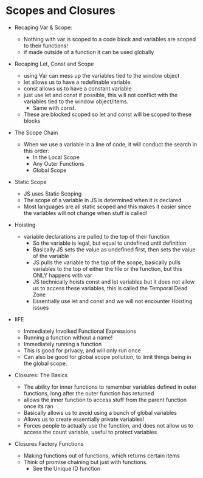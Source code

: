 # Scopes and Closures

- Recaping Var & Scope: 
    - Nothing with var is scoped to a code block and variables are scoped to their functions! 
    - if made outside of a function it can be used globally

- Recaping Let, Const and Scope
    - using Var can mess up the variables tied to the window object
    - let allows us to have a redefinable variable 
    - const allows us to have a constant variable
    - just use let and const if possible, this will not conflict with the variables tied to the window object/items. 
        - Same with const. 
    - These are blocked scoped so let and const will be scoped to these blocks

- The Scope Chain
    - When we use a variable in a line of code, it will conduct the search in this order: 
        - In the Local Scope
        - Any Outer Functions
        - Global Scope
    
- Static Scope
    - JS uses Static Scoping 
    - The scope of a variable in JS is determined when it is declared
    - Most languages are all static scoped and this makes it easier since the variables will not change when stuff is called!

- Hoisting
    - variable declarations are pulled to the top of their function
        - So the variable is legal, but equal to undefined until definition
        - Basically JS sets the value as undefined first, then sets the value of the variable 
        - JS pulls the variable to the top of the scope, basically pulls variables to the top of either the file or the function, but this ONLY happens with var
        - JS technically hoists const and let variables but it does not allow us to access these variables, this is called the Temporal Dead Zone
        - Essentially use let and const and we will not encounter Hoisting issues

- IIFE
    - Immediately Involked Functional Expressions 
    - Running a function without a name!
    - Immediately running a function
    - This is good for privacy, and will only run once
    - Can also be good for global scope pollution, to limit things being in the global scope. 

- Closures: The Basics
    - The ability for inner functions to remember variables defined in outer functions, long after the outer function has returned
    - allows the inner function to access stuff from the parent function once its ran
    - Basically allows us to avoid using a bunch of global variables
    - Allows us to create essentially private variables!
    - Forces people to actually use the function, and does not allow us to access the count variable, useful to protect variables

- Closures Factory Functions
    - Making functions out of functions, which returns certain items 
    - Think of promise chaining but just with functions. 
        - See the Unique ID function